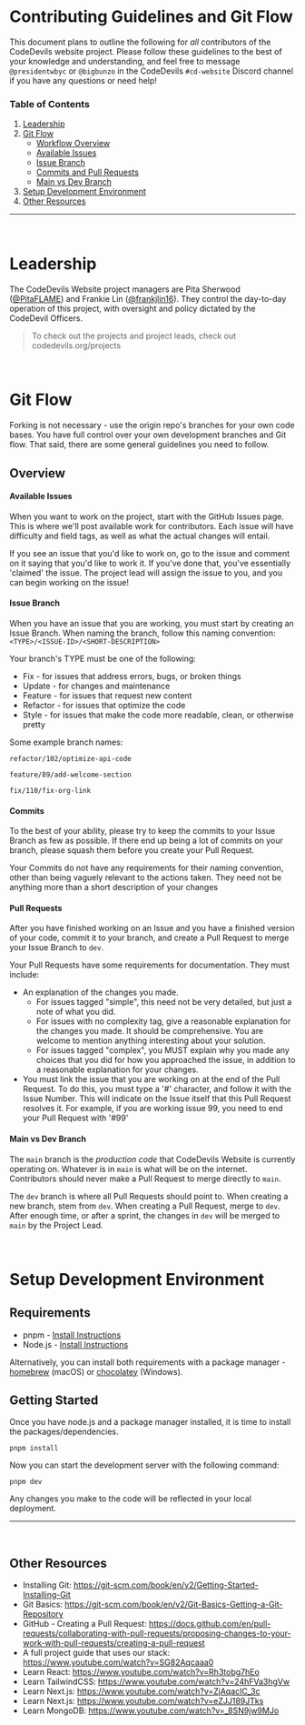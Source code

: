 # Contributing Guidelines and Git Flow

This document plans to outline the following for _all_ contributors of the CodeDevils website project. Please follow these guidelines to the best of your knowledge and understanding, and feel free to message `@presidentwbyc` or `@bigbunzo` in the CodeDevils `#cd-website` Discord channel if you have any questions or need help!

### Table of Contents

1. [Leadership](#leadership)
1. [Git Flow](#git-flow)
   - [Workflow Overview](#Overview)
   - [Available Issues](#Available-Issues)
   - [Issue Branch](#Issue-Branch)
   - [Commits and Pull Requests](#commits-and-pull-requests)
   - [Main vs Dev Branch](#main-vs-dev-branch)
1. [Setup Development Environment](#setup-development-environment)
1. [Other Resources](#other-resources)

---

<br/>

# Leadership

The CodeDevils Website project managers are Pita Sherwood ([@PitaFLAME](https://github.com/PitaFLAME)) and Frankie Lin ([@frankjlin16](https://github.com/frankjlin16)). They control the day-to-day operation of this project, with oversight and policy dictated by the CodeDevil Officers.

> To check out the projects and project leads, check out codedevils.org/projects

<br/>

# Git Flow

Forking is not necessary - use the origin repo's branches for your own code bases. You have full control over your own development branches and Git flow. That said, there are some general guidelines you need to follow.

## Overview

#### Available Issues

When you want to work on the project, start with the GitHub Issues page.  This is where we'll post available work for contributors.  Each issue will have difficulty and field tags, as well as what the actual changes will entail.  

If you see an issue that you'd like to work on, go to the issue and comment on it saying that you'd like to work it.  If you've done that, you've essentially 'claimed' the issue.  The project lead will assign the issue to you, and you can begin working on the issue!

#### Issue Branch

When you have an issue that you are working, you must start by creating an Issue Branch.  When naming the branch, follow this naming convention:
``` <TYPE>/<ISSUE-ID>/<SHORT-DESCRIPTION> ```

Your branch's TYPE must be one of the following:
- Fix - for issues that address errors, bugs, or broken things
- Update - for changes and maintenance
- Feature - for issues that request new content
- Refactor - for issues that optimize the code
- Style - for issues that make the code more readable, clean, or otherwise pretty

Some example branch names:

```refactor/102/optimize-api-code```

```feature/89/add-welcome-section```

```fix/110/fix-org-link ```


#### Commits

To the best of your ability, please try to keep the commits to your Issue Branch as few as possible.  If there end up being a lot of commits on your branch, please squash them before you create your Pull Request.

Your Commits do not have any requirements for their naming convention, other than being vaguely relevant to the actions taken.  They need not be anything more than a short description of your changes

#### Pull Requests

After you have finished working on an Issue and you have a finished version of your code, commit it to your branch, and create a Pull Request to merge your Issue Branch to `dev`.

Your Pull Requests have some requirements for documentation.  They must include:
- An explanation of the changes you made.
   - For issues tagged "simple", this need not be very detailed, but just a note of what you did.
   - For issues with no complexity tag, give a reasonable explanation for the changes you made.  It should be comprehensive.  You are welcome to mention anything interesting about your solution.
   - For issues tagged "complex", you MUST explain why you made any choices that you did for how you approached the issue, in addition to a reasonable explanation for your changes.
- You must link the issue that you are working on at the end of the Pull Request.  To do this, you must type a '#' character, and follow it with the Issue Number.  This will indicate on the Issue itself that this Pull Request resolves it.  For example, if you are working issue 99, you need to end your Pull Request with '#99'


#### Main vs Dev Branch

The `main` branch is the _production code_ that CodeDevils Website is currently operating on. Whatever is in `main` is what will be on the internet. Contributors should never make a Pull Request to merge directly to `main`.

The `dev` branch is where all Pull Requests should point to.  When creating a new branch, stem from `dev`.  When creating a Pull Request, merge to `dev`.  After enough time, or after a sprint, the changes in `dev` will be merged to `main` by the Project Lead.

<br/>

# Setup Development Environment

## Requirements

- pnpm - [Install Instructions](https://pnpm.io/installation)
- Node.js - [Install Instructions](https://nodejs.org/en/)

Alternatively, you can install both requirements with a package manager - [homebrew](https://brew.sh/) (macOS) or [chocolatey](https://chocolatey.org/) (Windows).

## Getting Started

Once you have node.js and a package manager installed, it is time to install the packages/dependencies.

```
pnpm install
```

Now you can start the development server with the following command:

```
pnpm dev
```
Any changes you make to the code will be reflected in your local deployment.

---


<br/>


## Other Resources

- Installing Git: https://git-scm.com/book/en/v2/Getting-Started-Installing-Git
- Git Basics: https://git-scm.com/book/en/v2/Git-Basics-Getting-a-Git-Repository
- GitHub - Creating a Pull Request: https://docs.github.com/en/pull-requests/collaborating-with-pull-requests/proposing-changes-to-your-work-with-pull-requests/creating-a-pull-request
- A full project guide that uses our stack: https://www.youtube.com/watch?v=SG82Aqcaaa0
- Learn React: https://www.youtube.com/watch?v=Rh3tobg7hEo
- Learn TailwindCSS: https://www.youtube.com/watch?v=24hFVa3hgVw
- Learn Next.js: https://www.youtube.com/watch?v=ZjAqacIC_3c
- Learn Next.js: https://www.youtube.com/watch?v=eZJJ189JTks
- Learn MongoDB: https://www.youtube.com/watch?v=_8SN9jw9MJo